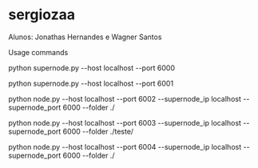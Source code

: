 # sergiozaa

Alunos: Jonathas Hernandes e Wagner Santos

Usage commands

python supernode.py --host localhost --port 6000

python supernode.py --host localhost --port 6001

python node.py --host localhost --port 6002 --supernode_ip localhost --supernode_port 6000 --folder ./

python node.py --host localhost --port 6003 --supernode_ip localhost --supernode_port 6000 --folder ./teste/

python node.py --host localhost --port 6004 --supernode_ip localhost --supernode_port 6000 --folder ./
